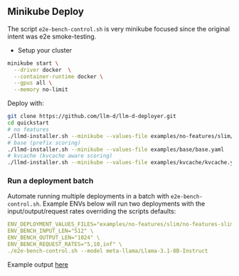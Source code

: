 
## Minikube Deploy

The script `e2e-bench-control.sh` is very minikube focused since the original intent was e2e smoke-testing.

- Setup your cluster

```bash
minikube start \
  --driver docker  \
  --container-runtime docker \
  --gpus all \
  --memory no-limit
```

Deploy with:

```bash
git clone https://github.com/llm-d/llm-d-deployer.git
cd quickstart
# no features
./llmd-installer.sh --minikube --values-file examples/no-features/slim/no-features-slim.yaml
# base (prefix scoring)
./llmd-installer.sh --minikube --values-file examples/base/base.yaml
# kvcache (kvcache aware scoring)
./llmd-installer.sh --minikube --values-file examples/kvcache/kvcache.yaml
```

### Run a deployment batch

Automate running multiple deployments in a batch with `e2e-bench-control.sh`. Example ENVs below will run two deployments with the input/output/request rates overriding the scripts defaults:

```yaml
ENV_DEPLOYMENT_VALUES_FILES="examples/no-features/slim/no-features-slim.yaml examples/base/slim/base-slim.yaml" \
ENV_BENCH_INPUT_LEN="512" \
ENV_BENCH_OUTPUT_LEN="1024" \
ENV_BENCH_REQUEST_RATES="5,10,inf" \
./e2e-bench-control.sh --model meta-llama/Llama-3.1-8B-Instruct	
```

Example output [here](https://gist.github.com/nerdalert/d985a6ea3a6c416771900a78e98b64f8)
